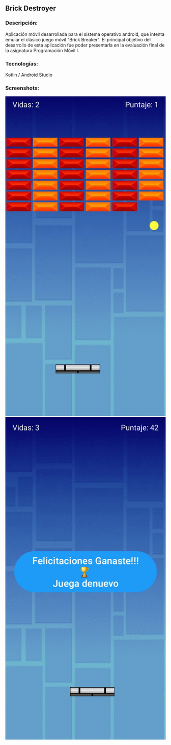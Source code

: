 ## Brick Destroyer

### Descripción:

Aplicación móvil desarrollada para el sistema operativo android, que intenta emular el clásico juego móvil "Brick Breaker". El principal objetivo del desarrollo de esta aplicación fue poder presentarla en la evaluación final de la asignatura Programación Móvil I.

### Tecnologías:

Kotlin / Android Studio

### Screenshots:

![alt text](https://github.com/MartinLaRosa27/Brick-Destroyer/blob/main/resources/screenshot1.jpg?raw=true)
![alt text](https://github.com/MartinLaRosa27/Brick-Destroyer/blob/main/resources/screenshot2.jpg?raw=true)